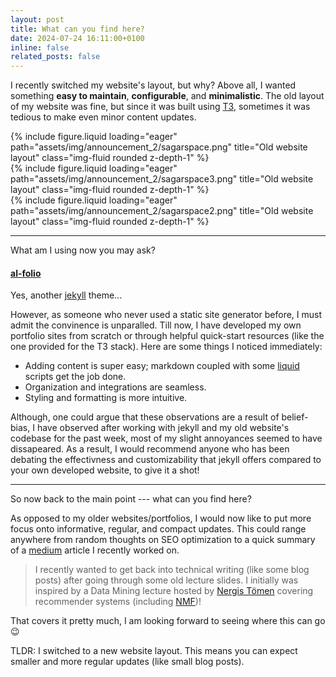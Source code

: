 ```yaml
---
layout: post
title: What can you find here?
date: 2024-07-24 16:11:00+0100
inline: false
related_posts: false
---
```


I recently switched my website's layout, but why? Above all, I wanted something **easy to maintain**, **configurable**, and **minimalistic**. The old layout of my website was fine, but since it was built using [T3](https://create.t3.gg/), sometimes it was tedious to make even minor content updates.

<div class="row">
    <div class="col-sm mt-3 mt-md-0">
        {% include figure.liquid loading="eager" path="assets/img/announcement_2/sagarspace.png" title="Old website layout" class="img-fluid rounded z-depth-1" %}
    </div>
    <div class="col-sm mt-3 mt-md-0">
        {% include figure.liquid loading="eager" path="assets/img/announcement_2/sagarspace3.png" title="Old website layout"  class="img-fluid rounded z-depth-1" %}
    </div>
    <div class="col-sm mt-3 mt-md-0">
        {% include figure.liquid loading="eager" path="assets/img/announcement_2/sagarspace2.png" title="Old website layout"  class="img-fluid rounded z-depth-1" %}
    </div>
</div>

---

What am I using now you may ask?

#### [al-folio](https://github.com/alshedivat/al-folio)

Yes, another [jekyll](https://jekyllrb.com/) theme...

However, as someone who never used a static site generator before, I must admit the convinence is unparalled. Till now, I have developed my own portfolio sites from scratch or through helpful quick-start resources (like the one provided for the T3 stack). Here are some things I noticed immediately:

<ul>
    <li>Adding content is super easy; markdown coupled with some <a href="https://shopify.github.io/liquid/">liquid</a> scripts get the job done.</li>
    <li>Organization and integrations are seamless.</li>
    <li>Styling and formatting is more intuitive.</li>
</ul>

Although, one could argue that these observations are a result of belief-bias, I have observed after working with jekyll and my old website's codebase for the past week, most of my slight annoyances seemed to have dissapeared. As a result, I would recommend anyone who has been debating the effectivness and customizability that jekyll offers compared to your own developed website, to give it a shot!

---

So now back to the main point --- what can you find here?

As opposed to my older websites/portfolios, I would now like to put more focus onto informative, regular, and compact updates. This could range anywhere from random thoughts on SEO optimization to a quick summary of a [medium](https://medium.com/@sagar.chethankumar) article I recently worked on.

> I recently wanted to get back into technical writing (like some blog posts) after going through some old lecture slides. I initially was inspired by a Data Mining lecture hosted by [Nergis Tömen](https://www.tudelft.nl/ewi/over-de-faculteit/afdelingen/intelligent-systems/pattern-recognition-bioinformatics/computer-vision-lab/people/nergis-toemen) covering recommender systems (including [NMF](https://medium.com/logicai/non-negative-matrix-factorization-for-recommendation-systems-985ca8d5c16c))!

That covers it pretty much, I am looking forward to seeing where this can go :wink:

TLDR: I switched to a new website layout. This means you can expect smaller and more regular updates (like small blog posts).
